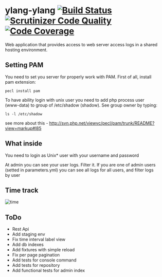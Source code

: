 ylang-ylang [![Build Status](https://travis-ci.org/spolischook/ylang-ylang.svg?branch=master)](https://travis-ci.org/spolischook/ylang-ylang) [![Scrutinizer Code Quality](https://scrutinizer-ci.com/g/spolischook/ylang-ylang/badges/quality-score.png?b=master)](https://scrutinizer-ci.com/g/spolischook/ylang-ylang/?branch=master) [![Code Coverage](https://scrutinizer-ci.com/g/spolischook/ylang-ylang/badges/coverage.png?b=master)](https://scrutinizer-ci.com/g/spolischook/ylang-ylang/?branch=master)
=======

Web application that provides access to web server access logs in a
shared hosting environment.

Setting PAM
-----------

You need to set you server for properly work with PAM.
First of all, install pam extension:
```
pecl install pam
```
To have ability login with unix user you need to add php process user (www-data) to group of /etc/shadow (shadow).
See group owner by typing:
```
ls -l /etc/shadow
```
see more about this - http://svn.php.net/viewvc/pecl/pam/trunk/README?view=markup#l85

What inside
-----------

You need to login as Unix* user with your username and password

At admin you can see your user logs.
Filter it.
If you are one of admin users (setted in parameters.yml) you can see all logs for all users, and filter logs by user

Time track
----------

![time](http://i.imgur.com/QhJenEv.png)

ToDo
----

- Rest Api
- Add staging env
- Fix time interval label view
- Add db indexes
- Add fixtures with simple reload
- Fix per page pagination
- Add tests for console command
- Add tests for repository
- Add functional tests for admin index
